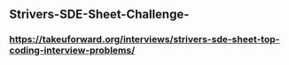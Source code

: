 ## Strivers-SDE-Sheet-Challenge-
### https://takeuforward.org/interviews/strivers-sde-sheet-top-coding-interview-problems/
